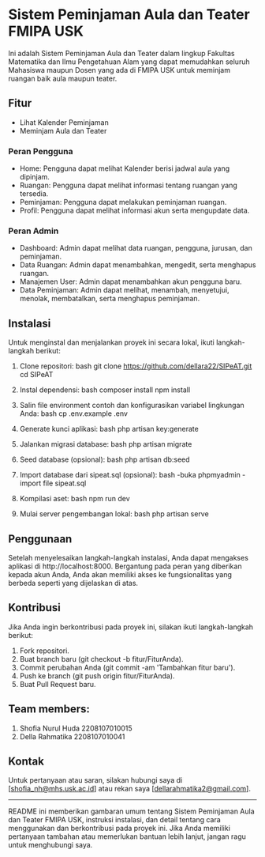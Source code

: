 # Sistem Peminjaman Aula dan Teater FMIPA USK

Ini adalah Sistem Peminjaman Aula dan Teater dalam lingkup Fakultas Matematika dan Ilmu Pengetahuan Alam yang dapat memudahkan seluruh Mahasiswa maupun Dosen yang ada di FMIPA USK untuk meminjam ruangan baik aula maupun teater.

## Fitur
- Lihat Kalender Peminjaman
- Meminjam Aula dan Teater

### Peran Pengguna
- Home: Pengguna dapat melihat Kalender berisi jadwal aula yang dipinjam.
- Ruangan: Pengguna dapat melihat informasi tentang ruangan yang tersedia.
- Peminjaman: Pengguna dapat melakukan peminjaman ruangan.
- Profil: Pengguna dapat melihat informasi akun serta mengupdate data.

### Peran Admin
- Dashboard: Admin dapat melihat data ruangan, pengguna, jurusan, dan peminjaman.
- Data Ruangan: Admin dapat menambahkan, mengedit, serta menghapus ruangan.
- Manajemen User: Admin dapat menambahkan akun pengguna baru.
- Data Peminjaman: Admin dapat melihat, menambah, menyetujui, menolak, membatalkan, serta menghapus peminjaman.

## Instalasi

Untuk menginstal dan menjalankan proyek ini secara lokal, ikuti langkah-langkah berikut:

1. Clone repositori:
   bash
   git clone https://github.com/dellara22/SIPeAT.git
   cd SIPeAT
   

2. Instal dependensi:
   bash
   composer install
   npm install
   

3. Salin file environment contoh dan konfigurasikan variabel lingkungan Anda:
   bash
   cp .env.example .env
   

4. Generate kunci aplikasi:
   bash
   php artisan key:generate
   

5. Jalankan migrasi database:
   bash
   php artisan migrate
   

6. Seed database (opsional):
   bash
   php artisan db:seed
   
7. Import database dari sipeat.sql (opsional):
   bash
   -buka phpmyadmin
   -import file sipeat.sql
   

8. Kompilasi aset:
   bash
   npm run dev
   

9. Mulai server pengembangan lokal:
   bash
   php artisan serve
   

## Penggunaan

Setelah menyelesaikan langkah-langkah instalasi, Anda dapat mengakses aplikasi di http://localhost:8000. Bergantung pada peran yang diberikan kepada akun Anda, Anda akan memiliki akses ke fungsionalitas yang berbeda seperti yang dijelaskan di atas.

## Kontribusi

Jika Anda ingin berkontribusi pada proyek ini, silakan ikuti langkah-langkah berikut:

1. Fork repositori.
2. Buat branch baru (git checkout -b fitur/FiturAnda).
3. Commit perubahan Anda (git commit -am 'Tambahkan fitur baru').
4. Push ke branch (git push origin fitur/FiturAnda).
5. Buat Pull Request baru.

## Team members:
1. Shofia Nurul Huda 2208107010015
2. Della Rahmatika 2208107010041


## Kontak

Untuk pertanyaan atau saran, silakan hubungi saya di [shofia_nh@mhs.usk.ac.id] atau rekan saya [dellarahmatika2@gmail.com].

---

README ini memberikan gambaran umum tentang Sistem Peminjaman Aula dan Teater FMIPA USK, instruksi instalasi, dan detail tentang cara menggunakan dan berkontribusi pada proyek ini. Jika Anda memiliki pertanyaan tambahan atau memerlukan bantuan lebih lanjut, jangan ragu untuk menghubungi saya.
